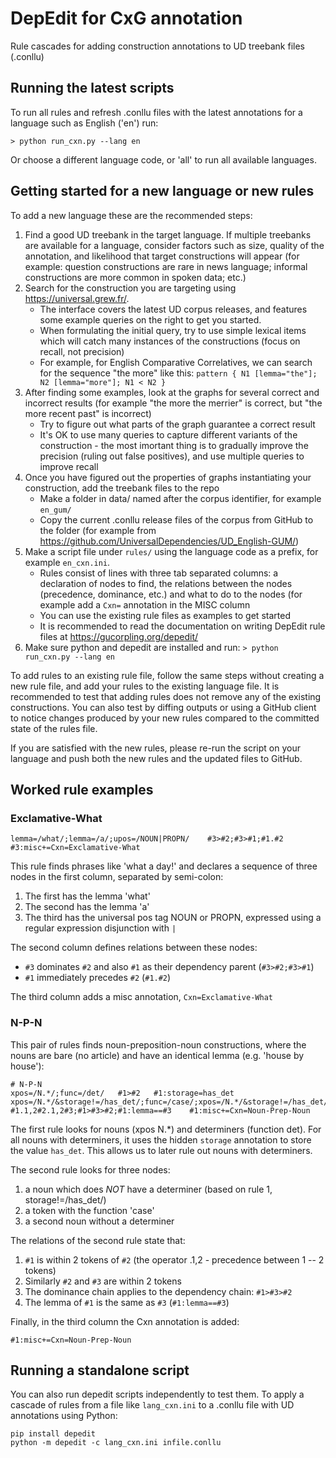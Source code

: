 # DepEdit for CxG annotation

Rule cascades for adding construction annotations to UD treebank files (.conllu)

## Running the latest scripts

To run all rules and refresh .conllu files with the latest annotations for a language such as English ('en') run:

`> python run_cxn.py --lang en`

Or choose a different language code, or 'all' to run all available languages.

## Getting started for a new language or new rules

To add a new language these are the recommended steps:

1. Find a good UD treebank in the target language. If multiple treebanks are available for a language, consider factors such as size, quality of the annotation, and likelihood that target constructions will appear (for example: question constructions are rare in news language; informal constructions are more common in spoken data; etc.)
2. Search for the construction you are targeting using https://universal.grew.fr/. 
    * The interface covers the latest UD corpus releases, and features some example queries on the right to get you started. 
    * When formulating the initial query, try to use simple lexical items which will catch many instances of the constructions (focus on recall, not precision)
    * For example, for English Comparative Correlatives, we can search for the sequence "the more" like this: `pattern { N1 [lemma="the"]; N2 [lemma="more"]; N1 < N2 }`
3. After finding some examples, look at the graphs for several correct and incorrect results (for example "the more the merrier" is correct, but "the more recent past" is incorrect)
    * Try to figure out what parts of the graph guarantee a correct result
    * It's OK to use many queries to capture different variants of the construction - the most imortant thing is to gradually improve the precision (ruling out false positives), and use multiple queries to improve recall
4. Once you have figured out the properties of graphs instantiating your construction, add the treebank files to the repo
    * Make a folder in data/ named after the corpus identifier, for example `en_gum/`
    * Copy the current .conllu release files of the corpus from GitHub to the folder (for example from https://github.com/UniversalDependencies/UD_English-GUM/)
5. Make a script file under `rules/` using the language code as a prefix, for example `en_cxn.ini`.
    * Rules consist of lines with three tab separated columns: a declaration of nodes to find, the relations between the nodes (precedence, dominance, etc.) and what to do to the nodes (for example add a `Cxn=` annotation in the MISC column
    * You can use the existing rule files as examples to get started
    * It is recommended to read the documentation on writing DepEdit rule files at https://gucorpling.org/depedit/
6. Make sure python and depedit are installed and run: `> python run_cxn.py --lang en`

To add rules to an existing rule file, follow the same steps without creating a new rule file, and add your rules to the existing language file. It is recommended to test that adding rules does not remove any of the existing constructions. You can also test by diffing outputs or using a GitHub client to notice changes produced by your new rules compared to the committed state of the rules file.

If you are satisfied with the new rules, please re-run the script on your language and push both the new rules and the updated files to GitHub.

## Worked rule examples

### Exclamative-What

```
lemma=/what/;lemma=/a/;upos=/NOUN|PROPN/	#3>#2;#3>#1;#1.#2	#3:misc+=Cxn=Exclamative-What
```

This rule finds phrases like 'what a day!' and declares a sequence of three nodes in the first column, separated by semi-colon:

  1. The first has the lemma 'what'
  2. The second has the lemma 'a'
  3. The third has the universal pos tag NOUN or PROPN, expressed using a regular expression disjunction with `|`

The second column defines relations between these nodes:

  * `#3` dominates `#2` and also `#1` as their dependency parent (`#3>#2;#3>#1`)
  * `#1` immediately precedes `#2` (`#1.#2`)

The third column adds a misc annotation, `Cxn=Exclamative-What`

### N-P-N

This pair of rules finds noun-preposition-noun constructions, where the nouns are bare (no article) and have an identical lemma (e.g. 'house by house'):

```
# N-P-N
xpos=/N.*/;func=/det/	#1>#2	#1:storage=has_det
xpos=/N.*/&storage!=/has_det/;func=/case/;xpos=/N.*/&storage!=/has_det/	#1.1,2#2.1,2#3;#1>#3>#2;#1:lemma==#3	#1:misc+=Cxn=Noun-Prep-Noun
```

The first rule looks for nouns (xpos N.*) and determiners (function det). For all nouns with determiners, it uses the hidden `storage` annotation to store the value `has_det`. This allows us to later rule out nouns with determiners.

The second rule looks for three nodes:
  1. a noun which does *NOT* have a determiner (based on rule 1, storage!=/has_det/)
  2. a token with the function 'case'
  3. a second noun without a determiner
  
The relations of the second rule state that:

1. `#1` is within 2 tokens of `#2` (the operator .1,2 - precedence between 1 -- 2 tokens)
2. Similarly `#2` and `#3` are within 2 tokens
3. The dominance chain applies to the dependency chain: `#1>#3>#2`
4. The lemma of `#1` is the same as `#3` (`#1:lemma==#3`)

Finally, in the third column the Cxn annotation is added:

`#1:misc+=Cxn=Noun-Prep-Noun`

## Running a standalone script

You can also run depedit scripts independently to test them. To apply a cascade of rules from a file like `lang_cxn.ini` to a .conllu file with UD annotations using Python:

```
pip install depedit
python -m depedit -c lang_cxn.ini infile.conllu
```

